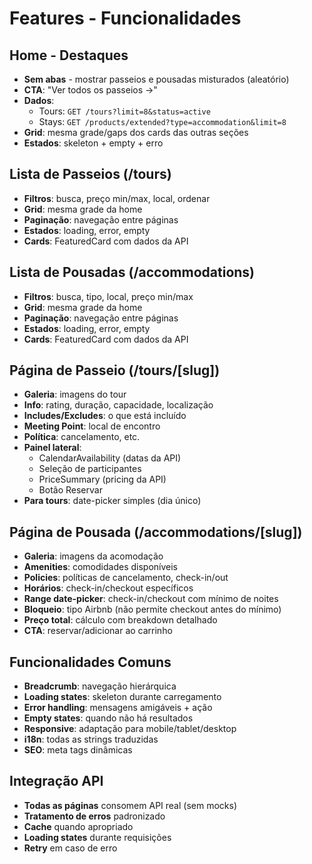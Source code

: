 # Features - Funcionalidades

## Home - Destaques
- **Sem abas** - mostrar passeios e pousadas misturados (aleatório)
- **CTA**: "Ver todos os passeios →"
- **Dados**:
  - Tours: `GET /tours?limit=8&status=active`
  - Stays: `GET /products/extended?type=accommodation&limit=8`
- **Grid**: mesma grade/gaps dos cards das outras seções
- **Estados**: skeleton + empty + erro

## Lista de Passeios (/tours)
- **Filtros**: busca, preço min/max, local, ordenar
- **Grid**: mesma grade da home
- **Paginação**: navegação entre páginas
- **Estados**: loading, error, empty
- **Cards**: FeaturedCard com dados da API

## Lista de Pousadas (/accommodations)
- **Filtros**: busca, tipo, local, preço min/max
- **Grid**: mesma grade da home
- **Paginação**: navegação entre páginas
- **Estados**: loading, error, empty
- **Cards**: FeaturedCard com dados da API

## Página de Passeio (/tours/[slug])
- **Galeria**: imagens do tour
- **Info**: rating, duração, capacidade, localização
- **Includes/Excludes**: o que está incluído
- **Meeting Point**: local de encontro
- **Política**: cancelamento, etc.
- **Painel lateral**:
  - CalendarAvailability (datas da API)
  - Seleção de participantes
  - PriceSummary (pricing da API)
  - Botão Reservar
- **Para tours**: date-picker simples (dia único)

## Página de Pousada (/accommodations/[slug])
- **Galeria**: imagens da acomodação
- **Amenities**: comodidades disponíveis
- **Policies**: políticas de cancelamento, check-in/out
- **Horários**: check-in/checkout específicos
- **Range date-picker**: check-in/checkout com mínimo de noites
- **Bloqueio**: tipo Airbnb (não permite checkout antes do mínimo)
- **Preço total**: cálculo com breakdown detalhado
- **CTA**: reservar/adicionar ao carrinho

## Funcionalidades Comuns
- **Breadcrumb**: navegação hierárquica
- **Loading states**: skeleton durante carregamento
- **Error handling**: mensagens amigáveis + ação
- **Empty states**: quando não há resultados
- **Responsive**: adaptação para mobile/tablet/desktop
- **i18n**: todas as strings traduzidas
- **SEO**: meta tags dinâmicas

## Integração API
- **Todas as páginas** consomem API real (sem mocks)
- **Tratamento de erros** padronizado
- **Cache** quando apropriado
- **Loading states** durante requisições
- **Retry** em caso de erro
